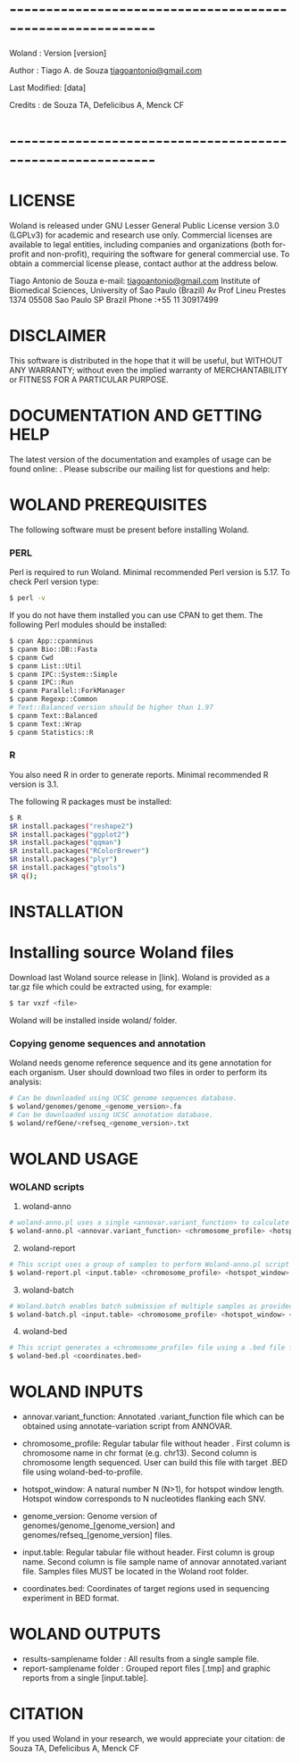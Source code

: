 # ----------------------------------------------------------
Woland       : Version [version]

Author       : Tiago A. de Souza tiagoantonio@gmail.com

Last Modified: [data]

Credits      : de Souza TA, Defelicibus A, Menck CF

# ----------------------------------------------------------

# LICENSE
Woland is released under GNU Lesser General Public License version 3.0 (LGPLv3) for academic and research use only. Commercial licenses are available to legal entities, including companies and organizations (both for-profit and non-profit), requiring the software for general commercial use. To obtain a commercial license
please, contact author at the address below.

Tiago Antonio de Souza
e-mail: <tiagoantonio@gmail.com>
Institute of Biomedical Sciences, University of Sao Paulo (Brazil)
Av Prof Lineu Prestes 1374
05508 Sao Paulo SP Brazil
Phone :+55 11 30917499

# DISCLAIMER
This software is distributed in the hope that it will be useful, but WITHOUT
ANY WARRANTY; without even the implied warranty of MERCHANTABILITY or FITNESS
FOR A PARTICULAR PURPOSE.

# DOCUMENTATION AND GETTING HELP
The latest version of the documentation and examples of usage can be found online: <link>.
Please subscribe our mailing list for questions and help: <link>

# WOLAND PREREQUISITES
The following software must be present before installing Woland.

### PERL
Perl is required to run Woland. Minimal recommended Perl version is 5.17.
To check Perl version type:
```sh
$ perl -v 
```

If you do not have them installed you can use CPAN to get them.
The following Perl modules should be installed:
```sh
$ cpan App::cpanminus
$ cpanm Bio::DB::Fasta
$ cpanm Cwd
$ cpanm List::Util
$ cpanm IPC::System::Simple
$ cpanm IPC::Run
$ cpanm Parallel::ForkManager
$ cpanm Regexp::Common
# Text::Balanced version should be higher than 1.97
$ cpanm Text::Balanced
$ cpanm Text::Wrap
$ cpanm Statistics::R
```

### R
You also need R in order to generate reports.
Minimal recommended R version is 3.1.

The following R packages must be installed:
```sh
$ R
$R install.packages("reshape2")
$R install.packages("ggplot2")
$R install.packages("qqman")
$R install.packages("RColorBrewer")
$R install.packages("plyr")
$R install.packages("gtools")
$R q();
```

# INSTALLATION

# Installing source Woland files
Download last Woland source release in [link]. Woland is provided as a tar.gz file which could be extracted using, for example:
```sh
$ tar vxzf <file>
```

Woland will be installed inside woland/ folder.

### Copying genome sequences and annotation
Woland needs genome reference sequence and its gene annotation for each organism. User should download two files in order to perform its analysis:

```sh
# Can be downloaded using UCSC genome sequences database.
$ woland/genomes/genome_<genome_version>.fa
# Can be downloaded using UCSC annotation database.
$ woland/refGene/<refseq_<genome_version>.txt
```

# WOLAND USAGE

### WOLAND scripts
1) woland-anno
```sh
# woland-anno.pl uses a single <annovar.variant_function> to calculate all patterns in a single result folder for <annovar.variant_function> provided.
$ woland-anno.pl <annovar.variant_function> <chromosome_profile> <hotspot_window> <genome_version>
```

2) woland-report
```sh
# This script uses a group of samples to perform Woland-anno.pl script for each sample provided to build an unique grouped report output folder for the analysis. Sample names and groups are provided by <input.table> and one result folder is also generated for each sample provided. 
$ woland-report.pl <input.table> <chromosome_profile> <hotspot_window> <genome_version>
```

3) woland-batch
```sh
# Woland.batch enables batch submission of multiple samples as provided by <input.table> file. This script runs Woland-anno.pl for each sample followed by Woland-report.pl generating one result folder for each sample file provided and a grouped report folder for whole analysis as provided by <input.table>
$ woland-batch.pl <input.table> <chromosome_profile> <hotspot_window> <genome_version>
```

4) woland-bed
```sh
# This script generates a <chromosome_profile> file using a .bed file from a targeted-sequencing experiment, for example. The <chromosome_profile> file could be used in other Woland scripts.
$ woland-bed.pl <coordinates.bed>
```

# WOLAND INPUTS

* annovar.variant_function: Annotated .variant_function file which can be obtained using annotate-variation script from ANNOVAR.

* chromosome_profile: Regular tabular file without header . First column is chromosome name in chr format (e.g. chr13). Second column is chromosome length sequenced. User can build this file with target .BED file using woland-bed-to-profile.

* hotspot_window: A natural number N (N>1), for hotspot window length. Hotspot window corresponds to N nucleotides flanking each SNV.

* genome_version: Genome version of genomes/genome_[genome_version] and genomes/refseq_[genome_version] files.

* input.table: Regular tabular file without header. First column is group name. Second column is file sample name of annovar annotated.variant file. Samples files MUST be located in the Woland root folder. 

* coordinates.bed: Coordinates of target regions used in sequencing experiment in BED format.

# WOLAND OUTPUTS

* results-samplename folder : All results from a single sample file.
* report-samplename folder  : Grouped report files [.tmp] and graphic reports from a single [input.table].

# CITATION

If you used Woland in your research, we would appreciate your citation:
de Souza TA, Defelicibus A, Menck CF

